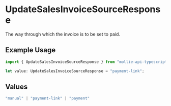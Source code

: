 # UpdateSalesInvoiceSourceResponse

The way through which the invoice is to be set to paid.

## Example Usage

```typescript
import { UpdateSalesInvoiceSourceResponse } from "mollie-api-typescript/models/operations";

let value: UpdateSalesInvoiceSourceResponse = "payment-link";
```

## Values

```typescript
"manual" | "payment-link" | "payment"
```